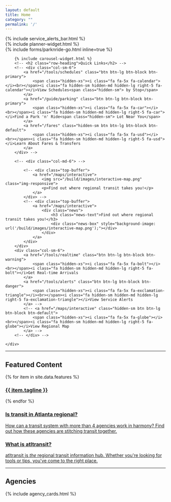```yaml
---
layout: default
title: Home
category: ""
permalink: '/'
---
```

<div class="home-container">
<!-- <div class="bg" style="background-image: url('/assets/source_images/marta_train_blur_2.jpg'); width:100%;background-repeat:no-repeat; background-size:contain;"> -->
<div class="container-fluid site-container">
<div class="row">
<div class="col-md-12">
{% include service_alerts_bar.html %}

<div class="row">
	<div class="col-xs-12 col-sm-5 col-md-4">
		<div class="row">
			<div class="col-xs-12 planner-widget">
				<div class="well wellington">
					{% include planner-widget.html %}
				</div>
				{% include forms/parknride-go.html inline=true %}
			</div>
			<!-- <div class="col-xs-12 hidden-sm hidden-xs">
				<div class="list-group">
					<a class="list-group-item" href="#"><strong>90 Elizabeth St NE</strong> to <strong>40 Courtland...</strong><span class="glyphicon glyphicon-chevron-right pull-right" aria-hidden="true"></span></a>
					<a class="list-group-item" href="#"><strong>Georgia Dome</strong> to <strong>Midtown, Atlanta...</strong><span class="glyphicon glyphicon-chevron-right pull-right" aria-hidden="true"></span></a>
				</div>
			</div> -->
		</div>
	</div>
	<div class="col-sm-7 col-md-8 col-xs-12">

		{% include carousel-widget.html %}
		<!-- <h2 class="row-heading">Quick Links</h2> -->
		<!-- <div class="col-sm-6">
			<a href="/tools/schedules" class="btn btn-lg btn-block btn-primary">
				<span class="hidden-xs"><i class="fa fa-5x fa-calendar"></i><br></span><i class="fa hidden-sm hidden-md hidden-lg right-5 fa-calendar"></i>View Schedules<span class="hidden-sm"> by Stop</span>
			</a>
			<a href="/guide/parking" class="btn btn-lg btn-block btn-primary">
				<span class="hidden-xs"><i class="fa fa-5x fa-car"></i><br></span><i class="fa hidden-sm hidden-md hidden-lg right-5 fa-car"></i>Find a Park 'n' Ride<span class="hidden-sm"> Lot Near You</span>
			</a>
			<a href="/fares" class="hidden-sm btn btn-lg btn-block btn-default">
				<span class="hidden-xs"><i class="fa fa-5x fa-usd"></i><br></span><i class="fa hidden-sm hidden-md hidden-lg right-5 fa-usd"></i>Learn About Fares & Transfers
			</a>
		</div> -->
		
		<!-- <div class="col-md-6"> -->
			
			<!-- <div class="top-buffer">
				<a href="/maps/interactive">
					<img src="/build/images/interactive-map.png" class="img-responsive">
					<p>Find out where regional transit takes you!</p>
				</a>
			</div> -->
			<!-- <div class="top-buffer">
				<a href="/maps/interactive">
					<div class="news">
						<h3 class="news-text">Find out where regional transit takes you!</h3>
						<div class="news-box" style="background-image: url('/build/images/interactive-map.png');"></div>
					</div>
				</a>
			</div>
		</div>
		<div class="col-sm-6">
			<a href="/tools/realtime" class="btn btn-lg btn-block btn-warning">
				<span class="hidden-xs"><i class="fa fa-5x fa-bolt"></i><br></span><i class="fa hidden-sm hidden-md hidden-lg right-5 fa-bolt"></i>Get Real-time Arrivals
			</a>
			<a href="/tools/alerts" class="btn btn-lg btn-block btn-danger">
				<span class="hidden-xs"><i class="fa fa-5x fa-exclamation-triangle"></i><br></span><i class="fa hidden-sm hidden-md hidden-lg right-5 fa-exclamation-triangle"></i>View Service Alerts
			</a> -->
			<!-- <a href="/maps/interactive" class="hidden-sm btn btn-lg btn-block btn-default">
				<span class="hidden-xs"><i class="fa fa-5x fa-globe"></i><br></span><i class="fa hidden-sm hidden-md hidden-lg right-5 fa-globe"></i>View Regional Map 
			</a> -->
		<!-- </div> -->
		
	</div> 
</div>
<div class="agencies-row">
<div class="row l-newsbar">
	<div class="col-xs-12 text-center bottom-buffer">
		<hr>
		<h2 class="row-heading">Featured Content</h2>
	</div>
	{% for item in site.data.features %} 
	<div class="col-xs-12 col-sm-6 col-md-3">
		<a href="{{ item.url }}">
			<div class="news">
				<h3 class="news-text">{{ item.tagline }}</h3>
				<div class="news-box" style="background-image: url('{{ item.image }}');"></div>
			</div>
		</a>
	</div>
	{% endfor %}
</div>
<div class="row">
	<div class="col-xs-12 col-sm-12 col-md-6">
		<a href="/about/regional-transit" class="thumbnail thumbnail-link main-item">
			<div class="caption">
				<h3>Is transit in Atlanta regional?</h3>
				<p class="">How can a transit system with more than 4 agencies work in harmony? Find out how these agencies are stitching transit together.</p>
			</div>
		</a>
	</div>
	<div class="col-xs-12 col-sm-12 col-md-6">
		<a href="/about/history" class="thumbnail thumbnail-link main-item">
			<div class="caption">
				<h3>What is atltransit?</h3>
				<p class="">atltransit is <em>the</em> regional transit information hub. Whether you're looking for tools or tips, you've come to the right place.</p>
			</div>
		</a>
	</div>
</div>
</div>
<!-- <div class="agencies-row"> -->
<div class="row">
	<div class="col-xs-12 text-center bottom-buffer">
		<hr>
		<h2 class="row-heading">Agencies</h2>
	</div>
</div>

{% include agency_cards.html %}
<!-- </div> -->

</div>
</div>
</div>
<!-- </div> -->
</div>
